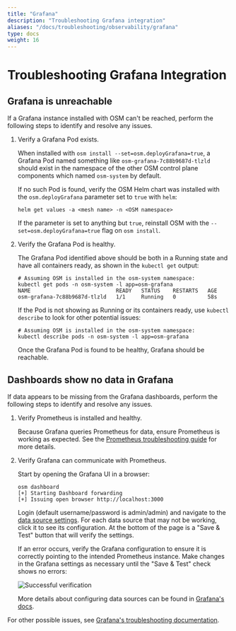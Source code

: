 ```yaml
---
title: "Grafana"
description: "Troubleshooting Grafana integration"
aliases: "/docs/troubleshooting/observability/grafana"
type: docs
weight: 16
---
```


# Troubleshooting Grafana Integration

## Grafana is unreachable

If a Grafana instance installed with OSM can't be reached, perform the following steps to identify and resolve any issues.

1. Verify a Grafana Pod exists.

    When installed with `osm install --set=osm.deployGrafana=true`, a Grafana Pod named something like `osm-grafana-7c88b9687d-tlzld` should exist in the namespace of the other OSM control plane components which named `osm-system` by default.

    If no such Pod is found, verify the OSM Helm chart was installed with the `osm.deployGrafana` parameter set to `true` with `helm`:

    ```console
    helm get values -a <mesh name> -n <OSM namespace>
    ```

    If the parameter is set to anything but `true`, reinstall OSM with the `--set=osm.deployGrafana=true` flag on `osm install`.

1. Verify the Grafana Pod is healthy.

    The Grafana Pod identified above should be both in a Running state and have all containers ready, as shown in the `kubectl get` output:

    ```console
    # Assuming OSM is installed in the osm-system namespace:
    kubectl get pods -n osm-system -l app=osm-grafana
    NAME                           READY   STATUS    RESTARTS   AGE
    osm-grafana-7c88b9687d-tlzld   1/1     Running   0          58s
    ```

    If the Pod is not showing as Running or its containers ready, use `kubectl describe` to look for other potential issues:

    ```console
    # Assuming OSM is installed in the osm-system namespace:
    kubectl describe pods -n osm-system -l app=osm-grafana
    ```

    Once the Grafana Pod is found to be healthy, Grafana should be reachable.

## Dashboards show no data in Grafana

If data appears to be missing from the Grafana dashboards, perform the following steps to identify and resolve any issues.

1. Verify Prometheus is installed and healthy.

    Because Grafana queries Prometheus for data, ensure Prometheus is working as expected. See the [Prometheus troubleshooting guide](/docs/troubleshooting/observability/prometheus/) for more details.

1. Verify Grafana can communicate with Prometheus.

    Start by opening the Grafana UI in a browser:

    ```console
    osm dashboard
    [+] Starting Dashboard forwarding
    [+] Issuing open browser http://localhost:3000
    ```

    Login (default username/password is admin/admin) and navigate to the [data source settings](http://localhost:3000/datasources). For each data source that may not be working, click it to see its configuration. At the bottom of the page is a  "Save & Test" button that will verify the settings.

    If an error occurs, verify the Grafana configuration to ensure it is correctly pointing to the intended Prometheus instance. Make changes in the Grafana settings as necessary until the "Save & Test" check shows no errors:

    ![Successful verification](https://user-images.githubusercontent.com/5503924/112394171-7e419e00-8cb9-11eb-99fc-3343c6b9fbbd.png)

    More details about configuring data sources can be found in [Grafana's docs](https://grafana.com/docs/grafana/latest/administration/provisioning/#data-sources).

For other possible issues, see [Grafana's troubleshooting documentation](https://grafana.com/docs/grafana/latest/troubleshooting/).
